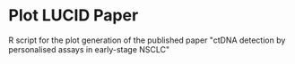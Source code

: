 # Plot LUCID Paper
R script for the plot generation of the published paper "ctDNA detection by personalised assays in early-stage NSCLC"
